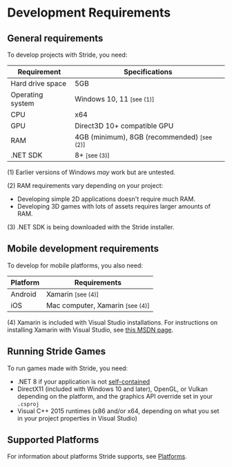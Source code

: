 # Development Requirements

## General requirements 

To develop projects with Stride, you need:

| Requirement     | Specifications 
|-----------------|----------------
| Hard drive space | 5GB
| Operating system | Windows 10, 11 <small class="text-secondary">[see (1)]</small>
| CPU | x64
| GPU | Direct3D 10+ compatible GPU
| RAM | 4GB (minimum), 8GB (recommended) <small class="text-secondary">[see (2)]</small>
| .NET SDK | 8+ <small class="text-secondary">[see (3)]</small> |

(1) Earlier versions of Windows _may_ work but are untested.

(2) RAM requirements vary depending on your project:
* Developing simple 2D applications doesn't require much RAM.
* Developing 3D games with lots of assets requires larger amounts of RAM.
 
(3) .NET SDK is being downloaded with the Stride installer.

## Mobile development requirements 

To develop for mobile platforms, you also need:

| Platform | Requirements
|----------|-------
| Android  | Xamarin <small class="text-secondary">[see (4)]</small>
| iOS      | Mac computer, Xamarin <small class="text-secondary">[see (4)]</small>

(4) Xamarin is included with Visual Studio installations. For instructions on installing Xamarin with Visual Studio, see [this MSDN page](https://docs.microsoft.com/en-us/visualstudio/cross-platform/setup-and-install).

## Running Stride Games

To run games made with Stride, you need:

- .NET 8 if your application is not [self-contained](https://learn.microsoft.com/en-us/dotnet/core/deploying/#publish-self-contained)
- DirectX11 (included with Windows 10 and later), OpenGL, or Vulkan depending on the platform, and the graphics API override set in your `.csproj`
- Visual C++ 2015 runtimes (x86 and/or x64, depending on what you set in your project properties in Visual Studio)

## Supported Platforms

For information about platforms Stride supports, see [Platforms](../platforms/index.md).
